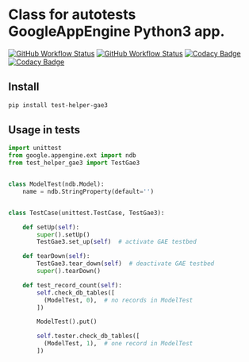 # Class for autotests GoogleAppEngine Python3 app.

[![GitHub Workflow Status](https://img.shields.io/github/actions/workflow/status/vb64/test.helper.gae3/pep257.yml?label=Pep257&style=plastic&branch=main)](https://github.com/vb64/test.helper.gae3/actions?query=workflow%3Apep257)
[![GitHub Workflow Status](https://img.shields.io/github/actions/workflow/status/vb64/test.helper.gae3/py3.yml?label=Python%203.7-3.10&style=plastic&branch=main)](https://github.com/vb64/test.helper.gae3/actions?query=workflow%3Apy3)
[![Codacy Badge](https://app.codacy.com/project/badge/Grade/abee606aca3047f9952c43196aa5d2b7)](https://app.codacy.com/gh/vb64/test.helper.gae3/dashboard?utm_source=gh&utm_medium=referral&utm_content=&utm_campaign=Badge_grade)
[![Codacy Badge](https://app.codacy.com/project/badge/Coverage/abee606aca3047f9952c43196aa5d2b7)](https://app.codacy.com/gh/vb64/test.helper.gae3/dashboard?utm_source=gh&utm_medium=referral&utm_content=&utm_campaign=Badge_coverage)

## Install
```bash
pip install test-helper-gae3
```

## Usage in tests

```python
import unittest
from google.appengine.ext import ndb
from test_helper_gae3 import TestGae3


class ModelTest(ndb.Model):
    name = ndb.StringProperty(default='')


class TestCase(unittest.TestCase, TestGae3):

    def setUp(self):
        super().setUp()
        TestGae3.set_up(self)  # activate GAE testbed

    def tearDown(self):
        TestGae3.tear_down(self)  # deactivate GAE testbed
        super().tearDown()

    def test_record_count(self):
        self.check_db_tables([
          (ModelTest, 0),  # no records in ModelTest
        ])

        ModelTest().put()

        self.tester.check_db_tables([
          (ModelTest, 1),  # one record in ModelTest
        ])

```
